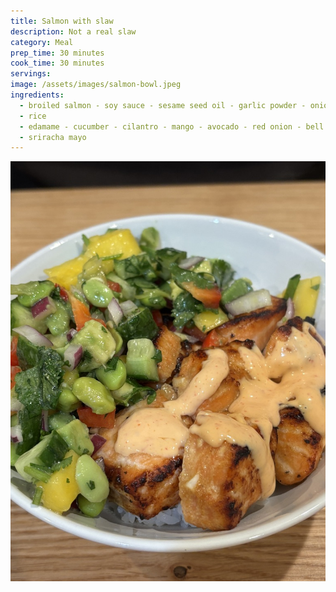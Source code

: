 ```yaml
---
title: Salmon with slaw
description: Not a real slaw
category: Meal
prep_time: 30 minutes
cook_time: 30 minutes
servings:
image: /assets/images/salmon-bowl.jpeg
ingredients:
  - broiled salmon - soy sauce - sesame seed oil - garlic powder - onion powder - sriracha - brown sugar
  - rice
  - edamame - cucumber - cilantro - mango - avocado - red onion - bell pepper - garlic
  - sriracha mayo
---
```


![bowl](/assets/images/salmon-bowl.jpeg)
